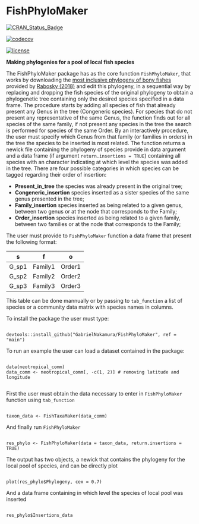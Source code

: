 # FishPhyloMaker

[![CRAN\_Status\_Badge](https://www.r-pkg.org/badges/version/FishPhyloMaker)](https://cran.r-project.org/package=FishPhyloMaker)

[![codecov](https://codecov.io/gh/GabrielNakamura/FishPhyloMaker/branch/master/graph/badge.svg)](https://codecov.io/gh/GabrielNakamura/FishPhyloMaker)

[![license](https://img.shields.io/github/license/mashape/apistatus.svg)](https://choosealicense.com/licenses/mit/)

**Making phylogenies for a pool of local fish species**

The FishPhyloMaker package has as the core function `FishPhyloMaker`, that works by downloading the [most inclusive phylogeny of bony fishes](https://fishtreeoflife.org/) provided by [Rabosky (2018)](https://onlinelibrary.wiley.com/doi/10.1111/jbi.13839) and edit this phylogeny, in a sequential way by replacing and dropping the fish species of the original phylogeny to obtain a phylogenetic tree containing only the desired species specified in a data frame. The procedure starts by adding all species of fish that already present any Genus in the tree (Congeneric species). For species that do not present any representative of the same Genus, the function finds out for all species of the same family, if not present any species in the tree the search is performed for species of the same Order. By an interactively procedure, the user must specify which Genus from that family (or families in orders) in the tree the species to be inserted is most related. The function returns a newick file containing the phylogeny of species provide in data argument and a data frame (if argument `return.insertions = TRUE`) containing all species with an character indicating at which level the species was added in the tree. There are four possible categories in which species can be tagged regarding their order of insertion:

-   **Present_in_tree** the species was already present in the original tree;
-   **Congeneric_insertion** species inserted as a sister species of the same genus presented in the tree;
-   **Family_insertion** species inserted as being related to a given genus, between two genus or at the node that corresponds to the Family;
-   **Order_insertion** species inserted as being related to a given family, between two families or at the node that corresponds to the Family;

The user must provide to `FishPhyloMaker` function a data frame that present the following format:

|    s  |    f    |    o   |
|:-----:|:-------:|:------:|
| G_sp1 | Family1 | Order1 |
| G_sp2 | Family2 | Order2 |
| G_sp3 | Family3 | Order3 |

This table can be done mannually or by passing to `tab_function` a list of species or a community data matrix with species names in columns.

To install the package the user must type:

```{r downpkg, eval=F, echo = F}

devtools::install_github("GabrielNakamura/FishPhyloMaker", ref = "main")

```

To run an example the user can load a dataset contained in the package:

```{r examp, eval=T, echo = F}

data(neotropical_comm)
data_comm <- neotropical_comm[, -c(1, 2)] # removing latitude and longitude


```

First the user must obtain the data necessary to enter in `FishPhyloMaker` function using `tab_function`

```{r tab_examp, eval=T, echo = T}

taxon_data <- FishTaxaMaker(data_comm)

```

And finally run `FishPhyloMaker`

```{r maker_examp, eval=T, echo = T}

res_phylo <- FishPhyloMaker(data = taxon_data, return.insertions = TRUE)

```

The output has two objects, a newick that contains the phylogeny for the local pool of species, and can be
   directly plot

```{r plot_examp, eval=T, echo = T}

plot(res_phylo$Phylogeny, cex = 0.7)

```
And a data frame containing in which level the species of local pool was inserted

```{r table_examp, eval=T, echo = T}

res_phylo$Insertions_data

```
